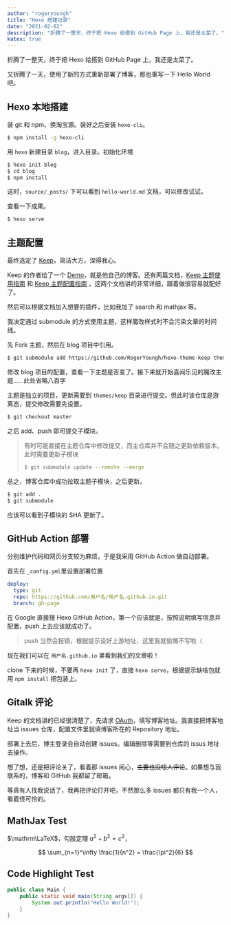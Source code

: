 ```yaml
---
author: "rogeryoungh"
title: "Hexo 搭建记录"
date: "2021-02-02"
description: "折腾了一整天，终于把 Hexo 给搭到 GitHub Page 上，我还是太菜了。"
katex: true
---
```


折腾了一整天，终于把 Hexo 给搭到 GitHub Page 上，我还是太菜了。

又折腾了一天，使用了新的方式重新部署了博客，那也重写一下 Hello World 吧。

## Hexo 本地搭建

装 git 和 npm、换淘宝源。装好之后安装 `hexo-cli`。

```bash
$ npm install -g hexo-cli
```

用 `hexo` 新建目录 `blog`，进入目录。初始化环境

```bash
$ hexo init blog
$ cd blog
$ npm install
```

这时，`source/_posts/` 下可以看到 `hello-world.md` 文档，可以修改试试。

查看一下成果。

```bash
$ hexo serve
```

## 主题配置

最终选定了 [Keep](https://github.com/XPoet/hexo-theme-keep)，简洁大方，深得我心。

Keep 的作者给了一个 [Demo](https://xpoet.cn)，就是他自己的博客。还有两篇文档，[Keep 主题使用指南](https://xpoet.cn/2020/04/Keep-%E4%B8%BB%E9%A2%98%E4%BD%BF%E7%94%A8%E6%8C%87%E5%8D%97/) 和 [Keep 主题配置指南](https://keep.xpoet.cn/2020/11/Keep-%E4%B8%BB%E9%A2%98%E9%85%8D%E7%BD%AE%E6%8C%87%E5%8D%97/) 。这两个文档讲的非常详细，跟着做很容易就配好了。

然后可以根据文档加入想要的插件，比如我加了 search 和 mathjax 等。

我决定通过 submodule 的方式使用主题，这样魔改样式时不会污染文章的时间线。

先 Fork 主题，然后在 blog 项目中引用。

```bash
$ git submodule add https://github.com/RogerYoungh/hexo-theme-keep themes/keep
```

修改 blog 项目的配置，查看一下主题是否变了。接下来就开始喜闻乐见的魔改主题……此处省略八百字

主题是独立的项目，更新需要到 `themes/keep` 目录进行提交。但此时该仓库是游离态，提交修改需要先设置。

```bash
$ git checkout master
```

之后 add、push 即可提交子模块。

> 有时可能直接在主题仓库中修改提交，而主仓库并不会随之更新依赖版本。此时需要更新子模块
> 
> ```bash
> $ git submodule update --remote --merge
> ```
> 

总之，博客仓库中成功拉取主题子模块，之后更新。

```bash
$ git add .
$ git submodule
```

应该可以看到子模块的 SHA 更新了。

## GitHub Action 部署

分别维护代码和网页分支较为麻烦，于是我采用 GitHub Action 做自动部署。

首先在 `_config.yml`里设置部署位置

```yml
deploy:
  type: git
  repo: https://github.com/用户名/用户名.github.io.git
  branch: gh-page
```

在 Google 直接搜 Hexo GitHub Action，第一个应该就是，按照说明填写信息并配置，push 上去应该就成功了。

> push 当然会报错，根据提示设好上游地址，这里我就偷懒不写啦（

现在我们可以在 `用户名.github.io` 里看到我们的文章啦！

clone 下来的时候，不要再 `hexo init` 了，直接 `hexo serve`，根据提示缺啥包就用 `npm install` 把包装上。

## Gitalk 评论

Keep 的文档讲的已经很清楚了，先请求 [OAuth](https://github.com/settings/applications/new)，填写博客地址。我直接把博客地址当 issues 仓库，配置文件里就填博客所在的 Repository 地址。

部署上去后，博主登录会自动创建 issues。编辑删除等需要到仓库的 issus 地址去操作。

想了想，还是把评论关了，看着那 issues 闹心，~~主要也没啥人评论~~。如果想与我联系的，博客和 GitHub 我都留了邮箱。 

等真有人找我说话了，我再把评论打开吧，不然那么多 issues 都只有我一个人，看着怪可怜的。

## MathJax Test

$\mathrm\LaTeX$，勾股定理 $a^2+b^2=c^2$，

$$
\sum_{n=1}^\infty \frac{1}{n^2} = \frac{\pi^2}{6}
$$

## Code Highlight Test

```java
public class Main {
    public static void main(String args[]) {
        System.out.println("Hello World!");
    }
}
```

